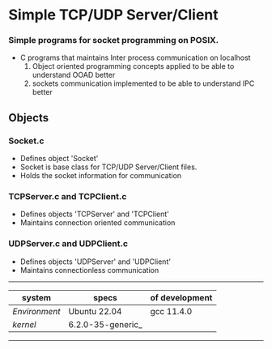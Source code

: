 # Simple TCP/UDP Server/Client
### Simple programs for socket programming on POSIX.

- C programs that maintains Inter process communication on localhost
  1. Object oriented programming concepts applied to be able to understand OOAD better
  2. sockets communication implemented to be able to understand IPC better

## Objects
### Socket.c
- Defines object 'Socket'
- Socket is base class for TCP/UDP Server/Client files.
- Holds the socket information for communication

### TCPServer.c and TCPClient.c
- Defines objects 'TCPServer' and 'TCPClient'
- Maintains connection oriented communication

### UDPServer.c and UDPClient.c
- Defines objects 'UDPServer' and 'UDPClient'
- Maintains connectionless communication
***
system | specs | of development|
--- | --- | --- |
_Environment_| Ubuntu 22.04| gcc 11.4.0
_kernel_  | 6.2.0-35-generic_
  ***

